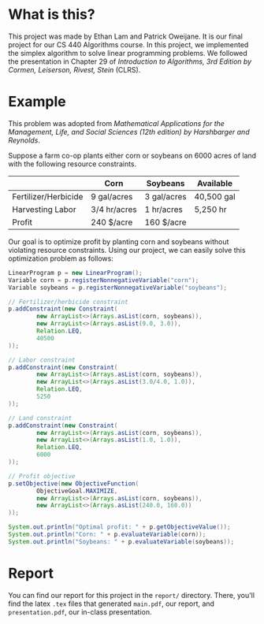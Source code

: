 # What is this?
This project was made by Ethan Lam and Patrick Oweijane. It is our final project for our CS 440 Algorithms course. In this project, we implemented the simplex algorithm to solve linear programming problems. We followed the presentation in Chapter 29 of _Introduction to Algorithms, 3rd Edition by Cormen, Leiserson, Rivest, Stein_ (CLRS). 

# Example 
This problem was adopted from _Mathematical Applications for the Management, Life, and Social Sciences (12th edition) by Harshbarger and Reynolds_.

Suppose a farm co-op plants either corn or soybeans on 6000 acres of land with the following resource constraints.

| | Corn | Soybeans | Available |
---|---|---|---|
Fertilizer/Herbicide | 9 gal/acres | 3 gal/acres | 40,500 gal |
Harvesting Labor | 3/4 hr/acres | 1 hr/acres | 5,250 hr |
Profit | 240 $/acre | 160 $/acre | |

Our goal is to optimize profit by planting corn and soybeans without violating resource constraints. Using our project, we can easily solve this optimization problem as follows: 

```java
LinearProgram p = new LinearProgram();
Variable corn = p.registerNonnegativeVariable("corn");
Variable soybeans = p.registerNonnegativeVariable("soybeans");

// Fertilizer/herbicide constraint
p.addConstraint(new Constraint(
        new ArrayList<>(Arrays.asList(corn, soybeans)),
        new ArrayList<>(Arrays.asList(9.0, 3.0)),
        Relation.LEQ,
        40500
));

// Labor constraint
p.addConstraint(new Constraint(
        new ArrayList<>(Arrays.asList(corn, soybeans)),
        new ArrayList<>(Arrays.asList(3.0/4.0, 1.0)),
        Relation.LEQ,
        5250
));

// Land constraint
p.addConstraint(new Constraint(
        new ArrayList<>(Arrays.asList(corn, soybeans)),
        new ArrayList<>(Arrays.asList(1.0, 1.0)),
        Relation.LEQ,
        6000
));

// Profit objective
p.setObjective(new ObjectiveFunction(
        ObjectiveGoal.MAXIMIZE,
        new ArrayList<>(Arrays.asList(corn, soybeans)),
        new ArrayList<>(Arrays.asList(240.0, 160.0))
));

System.out.println("Optimal profit: " + p.getObjectiveValue());
System.out.println("Corn: " + p.evaluateVariable(corn));
System.out.println("Soybeans: " + p.evaluateVariable(soybeans));
```

# Report
You can find our report for this project in the `report/` directory. There, you'll find the latex `.tex` files that generated `main.pdf`, our report, and `presentation.pdf`, our in-class presentation.